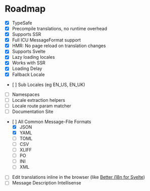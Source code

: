 # Roadmap

- [x] TypeSafe
- [x] Precompile translations, no runtime overhead
- [x] Supports SSR
- [x] Full ICU MessageFormat support
- [x] HMR: No page reload on translation changes
- [x] Supports Svelte
- [x] Lazy loading locales
- [x] Works with SSR
- [x] Loading Delay
- [x] Fallback Locale
- [ ] Sub Locales (eg EN_US, EN_UK)
- [ ] Namespaces
- [ ] Locale extraction helpers
- [ ] Locale route param matcher
- [ ] Documentation Site
- [ ] All Common Message-File Formats
  - [x] JSON
  - [x] YAML
  - [ ] TOML
  - [ ] CSV
  - [ ] XLIFF
  - [ ] PO
  - [ ] INI
  - [ ] XML
- [ ] Edit translations inline in the browser (like [Better i18n for Svelte](https://github.com/versiobit/better-i18n-for-svelte))
- [ ] Message Description Intellisense
